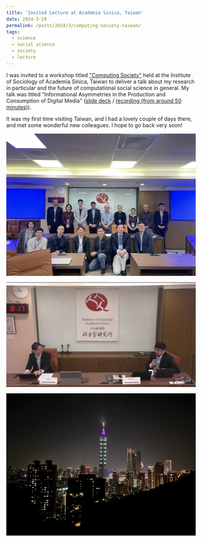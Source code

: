 ```yaml
---
title: 'Invited Lecture at Academia Sinica, Taiwan'
date: 2024-3-29
permalink: /posts/2024/3/computing-society-taiwan/
tags:
  - science
  - social science
  - society
  - lecture
---
```


I was invited to a workshop titled ["Computing Society"](https://www.ios.sinica.edu.tw/msgNo/20240323-2) held at the Institute of Sociology of Academia Sinica, Taiwan to deliver a talk about my research in particular and the future of computational social science in general. My talk was titled "Informational Asymmetries in the Production and Consumption of Digital Media" ([slide deck](https://www.subhayan.com/assets/files/Subhayan_Academia-Sinica.pdf) / [recording (from around 50 minutes)](https://www.facebook.com/iosacademiasinica/videos/929475851972410/?app=fbl)).

It was my first time visiting Taiwan, and I had a lovely couple of days there, and met some wonderful new colleagues. I hope to go back very soon!

![Computing Society 1](/assets/images/sinica-1.jpg)

![Computing Society 2](/assets/images/sinica-2.jpg)

![Taipei skyline](/assets/images/taiwan.jpg)
